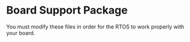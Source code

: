 # Board Support Package
You must modify these files in order for the RTOS to work properly with your board.
